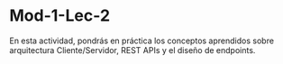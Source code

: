 # Mod-1-Lec-2
En esta actividad, pondrás en práctica los conceptos aprendidos sobre arquitectura Cliente/Servidor, REST APIs y el diseño de endpoints.

